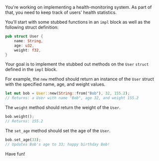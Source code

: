 You're working on implementing a health-monitoring system. As part of that, you need to keep track of users' health statistics. 

You'll start with some stubbed functions in an `impl` block as well as the following struct definition:

```rust
pub struct User {
    name: String,
    age: u32,
    weight: f32,
}
```

Your goal is to implement the stubbed out methods on the `User` `struct` defined in the `impl` block. 

For example, the `new` method should return an instance of the `User` struct with the specified name, age, and weight values. 

```rust
let mut bob = User::new(String::from("Bob"), 32, 155.2);
// Returns: a User with name "Bob", age 32, and weight 155.2
```

The `weight` method should return the weight of the `User`.

```rust
bob.weight();
// Returns: 155.2
```

The `set_age` method should set the age of the `User`. 

```rust
bob.set_age(33);
// Updates Bob's age to 33; happy birthday Bob!
```

Have fun!
